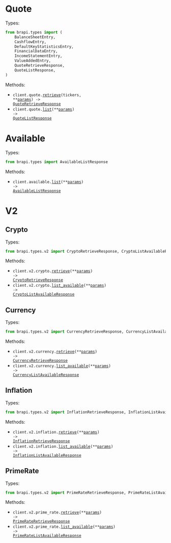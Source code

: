 # Quote

Types:

```python
from brapi.types import (
    BalanceSheetEntry,
    CashflowEntry,
    DefaultKeyStatisticsEntry,
    FinancialDataEntry,
    IncomeStatementEntry,
    ValueAddedEntry,
    QuoteRetrieveResponse,
    QuoteListResponse,
)
```

Methods:

- <code title="get /api/quote/{tickers}">client.quote.<a href="./src/brapi/resources/quote.py">retrieve</a>(tickers, \*\*<a href="src/brapi/types/quote_retrieve_params.py">params</a>) -> <a href="./src/brapi/types/quote_retrieve_response.py">QuoteRetrieveResponse</a></code>
- <code title="get /api/quote/list">client.quote.<a href="./src/brapi/resources/quote.py">list</a>(\*\*<a href="src/brapi/types/quote_list_params.py">params</a>) -> <a href="./src/brapi/types/quote_list_response.py">QuoteListResponse</a></code>

# Available

Types:

```python
from brapi.types import AvailableListResponse
```

Methods:

- <code title="get /api/available">client.available.<a href="./src/brapi/resources/available.py">list</a>(\*\*<a href="src/brapi/types/available_list_params.py">params</a>) -> <a href="./src/brapi/types/available_list_response.py">AvailableListResponse</a></code>

# V2

## Crypto

Types:

```python
from brapi.types.v2 import CryptoRetrieveResponse, CryptoListAvailableResponse
```

Methods:

- <code title="get /api/v2/crypto">client.v2.crypto.<a href="./src/brapi/resources/v2/crypto.py">retrieve</a>(\*\*<a href="src/brapi/types/v2/crypto_retrieve_params.py">params</a>) -> <a href="./src/brapi/types/v2/crypto_retrieve_response.py">CryptoRetrieveResponse</a></code>
- <code title="get /api/v2/crypto/available">client.v2.crypto.<a href="./src/brapi/resources/v2/crypto.py">list_available</a>(\*\*<a href="src/brapi/types/v2/crypto_list_available_params.py">params</a>) -> <a href="./src/brapi/types/v2/crypto_list_available_response.py">CryptoListAvailableResponse</a></code>

## Currency

Types:

```python
from brapi.types.v2 import CurrencyRetrieveResponse, CurrencyListAvailableResponse
```

Methods:

- <code title="get /api/v2/currency">client.v2.currency.<a href="./src/brapi/resources/v2/currency.py">retrieve</a>(\*\*<a href="src/brapi/types/v2/currency_retrieve_params.py">params</a>) -> <a href="./src/brapi/types/v2/currency_retrieve_response.py">CurrencyRetrieveResponse</a></code>
- <code title="get /api/v2/currency/available">client.v2.currency.<a href="./src/brapi/resources/v2/currency.py">list_available</a>(\*\*<a href="src/brapi/types/v2/currency_list_available_params.py">params</a>) -> <a href="./src/brapi/types/v2/currency_list_available_response.py">CurrencyListAvailableResponse</a></code>

## Inflation

Types:

```python
from brapi.types.v2 import InflationRetrieveResponse, InflationListAvailableResponse
```

Methods:

- <code title="get /api/v2/inflation">client.v2.inflation.<a href="./src/brapi/resources/v2/inflation.py">retrieve</a>(\*\*<a href="src/brapi/types/v2/inflation_retrieve_params.py">params</a>) -> <a href="./src/brapi/types/v2/inflation_retrieve_response.py">InflationRetrieveResponse</a></code>
- <code title="get /api/v2/inflation/available">client.v2.inflation.<a href="./src/brapi/resources/v2/inflation.py">list_available</a>(\*\*<a href="src/brapi/types/v2/inflation_list_available_params.py">params</a>) -> <a href="./src/brapi/types/v2/inflation_list_available_response.py">InflationListAvailableResponse</a></code>

## PrimeRate

Types:

```python
from brapi.types.v2 import PrimeRateRetrieveResponse, PrimeRateListAvailableResponse
```

Methods:

- <code title="get /api/v2/prime-rate">client.v2.prime_rate.<a href="./src/brapi/resources/v2/prime_rate.py">retrieve</a>(\*\*<a href="src/brapi/types/v2/prime_rate_retrieve_params.py">params</a>) -> <a href="./src/brapi/types/v2/prime_rate_retrieve_response.py">PrimeRateRetrieveResponse</a></code>
- <code title="get /api/v2/prime-rate/available">client.v2.prime_rate.<a href="./src/brapi/resources/v2/prime_rate.py">list_available</a>(\*\*<a href="src/brapi/types/v2/prime_rate_list_available_params.py">params</a>) -> <a href="./src/brapi/types/v2/prime_rate_list_available_response.py">PrimeRateListAvailableResponse</a></code>
